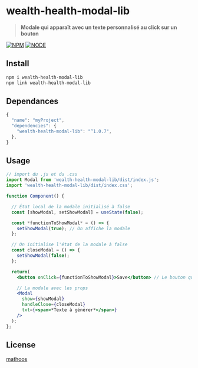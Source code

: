 # wealth-health-modal-lib

> **Modale qui apparaît avec un texte personnalisé au click sur un bouton**

[![NPM](https://img.shields.io/npm/v/wealth-health-modal-lib.svg)](https://www.npmjs.com/package/wealth-health-modal-lib)
[![NODE](https://img.shields.io/badge/node-v.16.17.1-green)](https://nodejs.org/en)


## Install

```bash
npm i wealth-health-modal-lib
npm link wealth-health-modal-lib
```

## Dependances

```jsx
{
  "name": "myProject",
  "dependencies": {
    "wealth-health-modal-lib": "^1.0.7",
  },
}
```

## Usage

```jsx
// import du .js et du .css
import Modal from 'wealth-health-modal-lib/dist/index.js';
import 'wealth-health-modal-lib/dist/index.css';

function Component() {

  // État local de la modale initialisé à false
  const [showModal, setShowModal] = useState(false);

  const *functionToShowModal* = () => {
    setShowModal(true); // On affiche la modale
  };

  // On initialise l'état de la modale à false
  const closeModal = () => {
    setShowModal(false);
  };  

  return(
    <button onClick={functionToShowModal}>Save</button> // Le bouton qui va afficher la modale au click

    // La modale avec les props
    <Modal
      show={showModal} 
      handleClose={closeModal} 
      txt={<span>*Texte à générer*</span>} 
    />
  ); 
};
```

## License

[mathoos](https://github.com/mathoos)